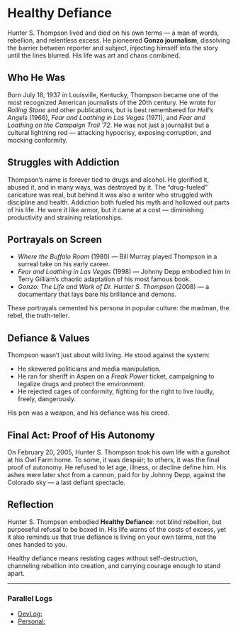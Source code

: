 # Healthy Defiance

Hunter S. Thompson lived and died on his own terms — a man of words, rebellion, and relentless excess. He pioneered **Gonzo journalism**, dissolving the barrier between reporter and subject, injecting himself into the story until the lines blurred. His life was art and chaos combined.

## Who He Was

Born July 18, 1937 in Louisville, Kentucky, Thompson became one of the most recognized American journalists of the 20th century. He wrote for *Rolling Stone* and other publications, but is best remembered for *Hell’s Angels* (1966), *Fear and Loathing in Las Vegas* (1971), and *Fear and Loathing on the Campaign Trail ’72*. He was not just a journalist but a cultural lightning rod — attacking hypocrisy, exposing corruption, and mocking conformity.

## Struggles with Addiction

Thompson’s name is forever tied to drugs and alcohol. He glorified it, abused it, and in many ways, was destroyed by it. The “drug-fueled” caricature was real, but behind it was also a writer who struggled with discipline and health. Addiction both fueled his myth and hollowed out parts of his life. He wore it like armor, but it came at a cost — diminishing productivity and straining relationships.

## Portrayals on Screen

- *Where the Buffalo Roam* (1980) — Bill Murray played Thompson in a surreal take on his early career.
- *Fear and Loathing in Las Vegas* (1998) — Johnny Depp embodied him in Terry Gilliam’s chaotic adaptation of his most famous book.
- *Gonzo: The Life and Work of Dr. Hunter S. Thompson* (2008) — a documentary that lays bare his brilliance and demons.

These portrayals cemented his persona in popular culture: the madman, the rebel, the truth-teller.

## Defiance & Values

Thompson wasn’t just about wild living. He stood against the system:
- He skewered politicians and media manipulation.
- He ran for sheriff in Aspen on a *Freak Power* ticket, campaigning to legalize drugs and protect the environment.
- He rejected cages of conformity, fighting for the right to live loudly, freely, dangerously.

His pen was a weapon, and his defiance was his creed.

## Final Act: Proof of His Autonomy

On February 20, 2005, Hunter S. Thompson took his own life with a gunshot at his Owl Farm home. To some, it was despair; to others, it was the final proof of autonomy. He refused to let age, illness, or decline define him. His ashes were later shot from a cannon, paid for by Johnny Depp, against the Colorado sky — a last defiant spectacle.

## Reflection

Hunter S. Thompson embodied **Healthy Defiance**: not blind rebellion, but purposeful refusal to be boxed in. His life warns of the costs of excess, yet it also reminds us that true defiance is living on your own terms, not the ones handed to you.

Healthy defiance means resisting cages without self-destruction, channeling rebellion into creation, and carrying courage enough to stand apart.

---
### Parallel Logs
- [DevLog:](../devlog/2025-09-27.md)
- [Personal:](../personal/2025-09-27.md)
